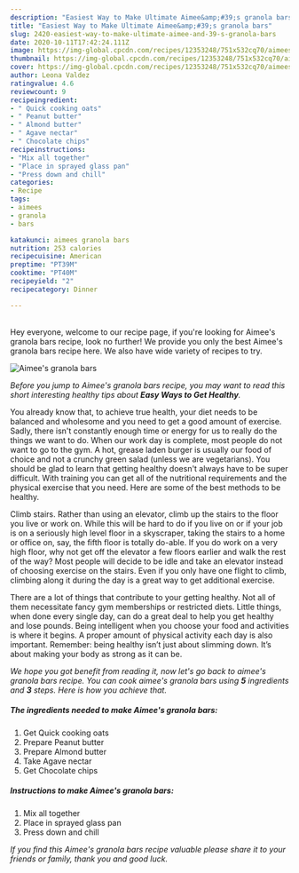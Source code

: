 ```yaml
---
description: "Easiest Way to Make Ultimate Aimee&amp;#39;s granola bars"
title: "Easiest Way to Make Ultimate Aimee&amp;#39;s granola bars"
slug: 2420-easiest-way-to-make-ultimate-aimee-and-39-s-granola-bars
date: 2020-10-11T17:42:24.111Z
image: https://img-global.cpcdn.com/recipes/12353248/751x532cq70/aimees-granola-bars-recipe-main-photo.jpg
thumbnail: https://img-global.cpcdn.com/recipes/12353248/751x532cq70/aimees-granola-bars-recipe-main-photo.jpg
cover: https://img-global.cpcdn.com/recipes/12353248/751x532cq70/aimees-granola-bars-recipe-main-photo.jpg
author: Leona Valdez
ratingvalue: 4.6
reviewcount: 9
recipeingredient:
- " Quick cooking oats"
- " Peanut butter"
- " Almond butter"
- " Agave nectar"
- " Chocolate chips"
recipeinstructions:
- "Mix all together"
- "Place in sprayed glass pan"
- "Press down and chill"
categories:
- Recipe
tags:
- aimees
- granola
- bars

katakunci: aimees granola bars 
nutrition: 253 calories
recipecuisine: American
preptime: "PT39M"
cooktime: "PT40M"
recipeyield: "2"
recipecategory: Dinner

---
```

<br>
Hey everyone, welcome to our recipe page, if you're looking for Aimee&#39;s granola bars recipe, look no further! We provide you only the best Aimee&#39;s granola bars recipe here. We also have wide variety of recipes to try.
<br>


![Aimee&#39;s granola bars](https://img-global.cpcdn.com/recipes/12353248/751x532cq70/aimees-granola-bars-recipe-main-photo.jpg)

<i>Before you jump to Aimee&#39;s granola bars recipe, you may want to read this short interesting healthy tips about <strong>Easy Ways to Get Healthy</strong>.</i>

You already know that, to achieve true health, your diet needs to be balanced and wholesome and you need to get a good amount of exercise. Sadly, there isn't constantly enough time or energy for us to really do the things we want to do. When our work day is complete, most people do not want to go to the gym. A hot, grease laden burger is usually our food of choice and not a crunchy green salad (unless we are vegetarians). You should be glad to learn that getting healthy doesn't always have to be super difficult. With training you can get all of the nutritional requirements and the physical exercise that you need. Here are some of the best methods to be healthy.

Climb stairs. Rather than using an elevator, climb up the stairs to the floor you live or work on. While this will be hard to do if you live on or if your job is on a seriously high level floor in a skyscraper, taking the stairs to a home or office on, say, the fifth floor is totally do-able. If you do work on a very high floor, why not get off the elevator a few floors earlier and walk the rest of the way? Most people will decide to be idle and take an elevator instead of choosing exercise on the stairs. Even if you only have one flight to climb, climbing along it during the day is a great way to get additional exercise. 

There are a lot of things that contribute to your getting healthy. Not all of them necessitate fancy gym memberships or restricted diets. Little things, when done every single day, can do a great deal to help you get healthy and lose pounds. Being intelligent when you choose your food and activities is where it begins. A proper amount of physical activity each day is also important. Remember: being healthy isn’t just about slimming down. It’s about making your body as strong as it can be. 


<i>We hope you got benefit from reading it, now let's go back to aimee&#39;s granola bars recipe. You can cook aimee&#39;s granola bars using <strong>5</strong> ingredients and <strong>3</strong> steps. Here is how you achieve that.
</i>

##### The ingredients needed to make Aimee&#39;s granola bars:

1. Get  Quick cooking oats
1. Prepare  Peanut butter
1. Prepare  Almond butter
1. Take  Agave nectar
1. Get  Chocolate chips


##### Instructions to make Aimee&#39;s granola bars:

1. Mix all together
1. Place in sprayed glass pan
1. Press down and chill


<i>If you find this Aimee&#39;s granola bars recipe valuable please share it to your friends or family, thank you and good luck.</i>
